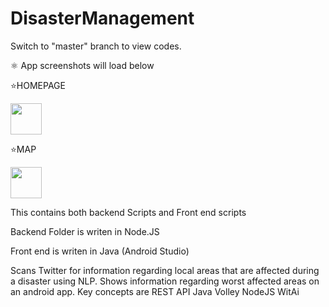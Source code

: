 # DisasterManagement

Switch to "master" branch to view codes.

⚛️ App screenshots will load below 
  
  ⭐HOMEPAGE
  
<img src="https://drive.google.com/uc?export=view&id=1YRa897Q4MIM5j0Lzg4MT-sVHQvTM5oG5" style="width: 50px; height: 50px"/>

   ⭐MAP
  
  <img src="https://drive.google.com/uc?export=view&id=14VZ_Q6K98fLU7DesnAnMlvLBbTTfd9gD" style="width: 50px;height: 50px" />
    

This contains both backend Scripts and Front end scripts

Backend Folder is writen in Node.JS

Front end is writen in Java (Android Studio)

Scans Twitter for information regarding local areas that are affected during a disaster using NLP. Shows information regarding worst affected areas on an android app. Key concepts are REST API Java Volley NodeJS WitAi
